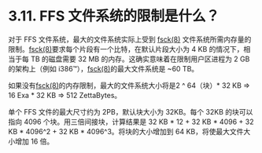 # 3.11. FFS 文件系统的限制是什么？

对于 FFS 文件系统，最大的文件系统实际上受到 [fsck(8)](https://www.freebsd.org/cgi/man.cgi?query=fsck&sektion=8&format=html) 文件系统所需内存量的限制。[fsck(8)](https://www.freebsd.org/cgi/man.cgi?query=fsck&sektion=8&format=html)要求每个片段有一个比特，在默认片段大小为 4 KB 的情况下，相当于每 TB 的磁盘需要 32 MB 的内存。这确实意味着在限制用户区进程为 2 GB 的架构上（例如 i386™），[fsck(8)](https://www.freebsd.org/cgi/man.cgi?query=fsck&sektion=8&format=html)的最大文件系统是 ~60 TB。

如果没有[fsck(8)](https://www.freebsd.org/cgi/man.cgi?query=fsck&sektion=8&format=html)的内存限制，最大的文件系统大小将是2 ^ 64（块）* 32 KB ⇒ 16 Exa * 32 KB ⇒ 512 ZettaBytes。

单个 FFS 文件的最大尺寸约为 2PB，默认块大小为 32KB。每个 32KB 的块可以指向 4096 个块。用三倍间接块，计算结果是 32 KB * 12 + 32 KB * 4096 + 32 KB * 4096^2 + 32 KB * 4096^3。将块的大小增加到 64 KB，将使最大文件大小增加 16 倍。
